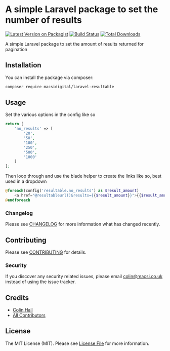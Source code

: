  # A simple Laravel package to set the number of results

[![Latest Version on Packagist](https://img.shields.io/packagist/v/macsidigital/resultable.svg?style=flat-square)](https://packagist.org/packages/macsidigital/laravel-resultable)
[![Build Status](https://img.shields.io/travis/macsidigital/resultable/master.svg?style=flat-square)](https://travis-ci.org/MacsiDigital/laravel-resultable)
[![Total Downloads](https://img.shields.io/packagist/dt/macsidigital/resultable.svg?style=flat-square)](https://packagist.org/packages/macsidigital/laravel-resultable)

A simple Laravel package to set the amount of results returned for pagination

## Installation

You can install the package via composer:

```bash
composer require macsidigital/laravel-resultable
```

## Usage

Set the various options in the config like so

``` php
return [
	'no_results' => [
		'20',
		'50',
		'100',
		'250',
		'500',
		'1000'
	]
];
```

Then loop through and use the blade helper to create the links like so, best used in a dropdown

``` php
@foreach(config('resultable.no_results') as $result_amount)
	<a href="@resultableurl()&results={{$result_amount}}">{{$result_amount}}</a>
@endforeach
```

### Changelog

Please see [CHANGELOG](CHANGELOG.md) for more information what has changed recently.

## Contributing

Please see [CONTRIBUTING](CONTRIBUTING.md) for details.

### Security

If you discover any security related issues, please email colin@macsi.co.uk instead of using the issue tracker.

## Credits

- [Colin Hall](https://github.com/macsidigital)
- [All Contributors](../../contributors)

## License

The MIT License (MIT). Please see [License File](LICENSE.md) for more information.
